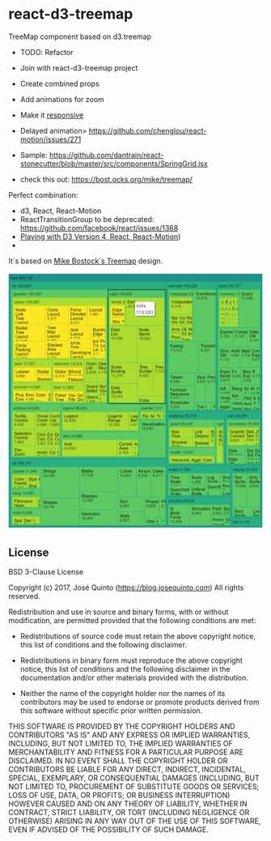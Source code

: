 # react-d3-treemap
TreeMap component based on d3.treemap

- TODO: Refactor
- Join with react-d3-treemap project
- Create combined props
- Add animations for zoom
- Make it [responsive](https://truongtx.me/2016/08/20/moving-away-from-d3js-im-using-reactjs-for-dom-manipulation-now)
- Delayed animation> https://github.com/chenglou/react-motion/issues/271
- Sample: https://github.com/dantrain/react-stonecutter/blob/master/src/components/SpringGrid.jsx

- check this out: https://bost.ocks.org/mike/treemap/

Perfect combination:
- d3, React, React-Motion
- ReactTransitionGroup to be deprecated: https://github.com/facebook/react/issues/1368
- [Playing with D3 Version 4, React, React-Motion](https://medium.com/@ilikepiecharts/playing-with-d3-version-4-react-react-motion-3d04c6eb21c9#.25pnrcyg3))
-

It´s based on [Mike Bostock´s Treemap](https://bl.ocks.org/mbostock/911ad09bdead40ec0061) design.

![React-d3-treemap-png](./assets/react-d3-treemap.png)

## License
BSD 3-Clause License

Copyright (c) 2017, José Quinto (https://blog.josequinto.com)
All rights reserved.

Redistribution and use in source and binary forms, with or without
modification, are permitted provided that the following conditions are met:

* Redistributions of source code must retain the above copyright notice, this
  list of conditions and the following disclaimer.

* Redistributions in binary form must reproduce the above copyright notice,
  this list of conditions and the following disclaimer in the documentation
  and/or other materials provided with the distribution.

* Neither the name of the copyright holder nor the names of its
  contributors may be used to endorse or promote products derived from
  this software without specific prior written permission.

THIS SOFTWARE IS PROVIDED BY THE COPYRIGHT HOLDERS AND CONTRIBUTORS "AS IS"
AND ANY EXPRESS OR IMPLIED WARRANTIES, INCLUDING, BUT NOT LIMITED TO, THE
IMPLIED WARRANTIES OF MERCHANTABILITY AND FITNESS FOR A PARTICULAR PURPOSE ARE
DISCLAIMED. IN NO EVENT SHALL THE COPYRIGHT HOLDER OR CONTRIBUTORS BE LIABLE
FOR ANY DIRECT, INDIRECT, INCIDENTAL, SPECIAL, EXEMPLARY, OR CONSEQUENTIAL
DAMAGES (INCLUDING, BUT NOT LIMITED TO, PROCUREMENT OF SUBSTITUTE GOODS OR
SERVICES; LOSS OF USE, DATA, OR PROFITS; OR BUSINESS INTERRUPTION) HOWEVER
CAUSED AND ON ANY THEORY OF LIABILITY, WHETHER IN CONTRACT, STRICT LIABILITY,
OR TORT (INCLUDING NEGLIGENCE OR OTHERWISE) ARISING IN ANY WAY OUT OF THE USE
OF THIS SOFTWARE, EVEN IF ADVISED OF THE POSSIBILITY OF SUCH DAMAGE.
